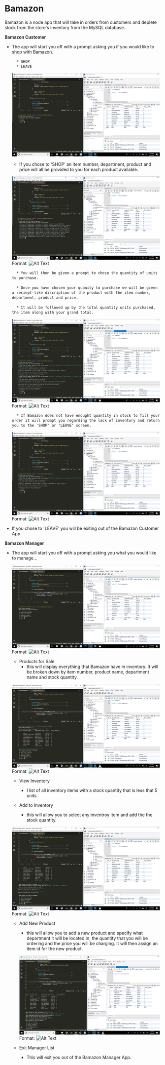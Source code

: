 
# Bamazon

Bamazon is a node app that will take in orders from customers and deplete stock from the store's inventory from the MySQL database.

**Bamazon Customer**

* The app will start you off with a prompt asking you if you would like to shop with Bamazon.

        * SHOP
        * LEAVE


    ![bamazonCustomer](/screenshots/screenshot_65.png)


    * If you chose to 'SHOP' an item number, department, product and price will all be provided to you for each product available.

     ![bamazonCustomer](/screenshots/screenshot_67.png)
    Format: ![Alt Text](url)

        * You will then be given a prompt to chose the quantity of units to purchase.

        * Once you have chosen your quanity to purchase we will be given a reciept-like discription of the product with the item number, department, product and price.

        * It will be followed up by the total quantity units purchased, the item along with your grand total.

    ![bamazonCustomer](/screenshots/screenshot_72.png)
    Format: ![Alt Text](url)


        * If Bamazon does not have enought quantity in stock to fill your order it will prompt you regarding the lack of inventory and return you to the 'SHOP' or 'LEAVE' screen.

    ![bamazonCustomer](/screenshots/screenshot_69.png)
    Format: ![Alt Text](url)


* If you chose to 'LEAVE' you will be exiting out of the Bamazon Customer App.


**Bamazon Manager**

* The app will start you off with a prompt asking you what you would like to manage... 

    ![bamazonCustomer](/screenshots/screenshot_74.png)
    Format: ![Alt Text](url)


    * Products for Sale
        * this will display everything that Bamazon have in inventory. It will be broken down by item number, product name, department name and stock quantity.

    ![bamazonCustomer](/screenshots/screenshot_75.png)
    Format: ![Alt Text](url)


    * View Inventory
        * I list of all inventory items with a stock quantity that is less that 5 units.

    * Add to Inventory
        * this will allow you to select any inventroy item and add the the stock quantity.

    ![bamazonCustomer](/screenshots/screenshot_78.png)
    Format: ![Alt Text](url)


    * Add New Product
        * this will allow you to add a new product and specify what department it will be located in, the quantity that you will be ordering and the price you will be charging. It will then assign an item id for the new product. 

        ![bamazonCustomer](/screenshots/screenshot_84.png)
        Format: ![Alt Text](url)


    * Exit Manager List
        * This will exit you out of the Bamazon Manager App.